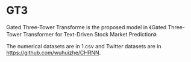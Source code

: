 # GT3
Gated Three-Tower Transforme is the proposed model in 《Gated Three-Tower Transformer for Text-Driven Stock Market Prediction》.

The numerical datasets are in 1.csv and Twitter datasets are in https://github.com/wuhuizhe/CHRNN.
